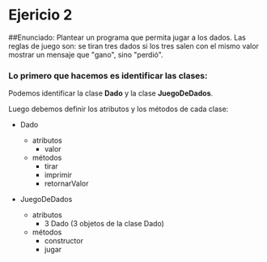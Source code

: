 # Ejericio 2

##Enunciado:
Plantear un programa que permita jugar a los dados. Las reglas de juego son: se tiran tres dados si los tres salen con el mismo valor mostrar un mensaje que "gano", sino "perdió".

### Lo primero que hacemos es identificar las clases:

Podemos identificar la clase **Dado** y la clase **JuegoDeDados**.

Luego debemos definir los atributos y los métodos de cada clase:

- Dado		
  - atributos
    - valor
  - métodos
    - tirar
    - imprimir
    - retornarValor

- JuegoDeDados
  - atributos
    - 3 Dado (3 objetos de la clase Dado)
  - métodos
    - constructor
    - jugar